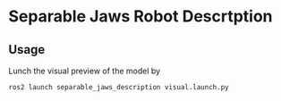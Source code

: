 # Separable Jaws Robot Descrtption

## Usage

Lunch the visual preview of the model by

```bash=
ros2 launch separable_jaws_description visual.launch.py
```
